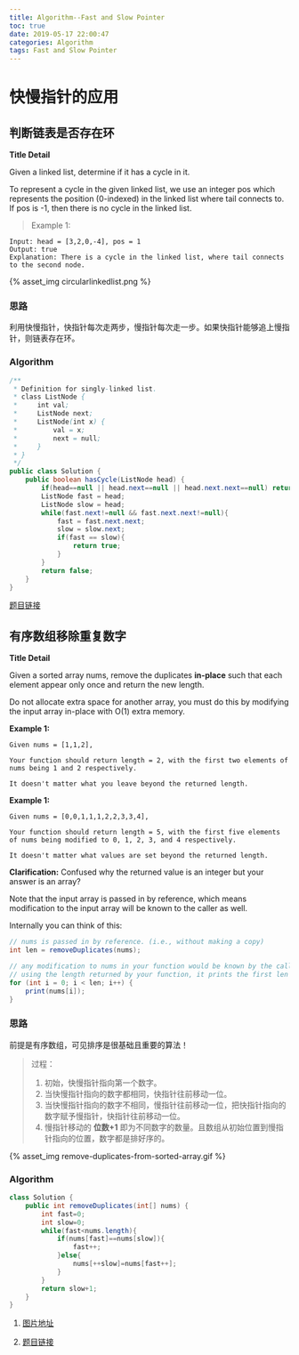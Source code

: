```yaml
---
title: Algorithm--Fast and Slow Pointer
toc: true
date: 2019-05-17 22:00:47
categories: Algorithm
tags: Fast and Slow Pointer
---
```

# **快慢指针的应用**

## **判断链表是否存在环**

**Title Detail**

Given a linked list, determine if it has a cycle in it.

To represent a cycle in the given linked list, we use an integer pos which represents the position (0-indexed) in the linked list where tail connects to. If pos is -1, then there is no cycle in the linked list.

>Example 1:

```
Input: head = [3,2,0,-4], pos = 1
Output: true
Explanation: There is a cycle in the linked list, where tail connects to the second node.
```

{% asset_img  circularlinkedlist.png %}

### **思路**

利用快慢指针，快指针每次走两步，慢指针每次走一步。如果快指针能够追上慢指针，则链表存在环。

### **Algorithm**
```Java
/**
 * Definition for singly-linked list.
 * class ListNode {
 *     int val;
 *     ListNode next;
 *     ListNode(int x) {
 *         val = x;
 *         next = null;
 *     }
 * }
 */
public class Solution {
    public boolean hasCycle(ListNode head) {
        if(head==null || head.next==null || head.next.next==null) return false;
        ListNode fast = head;
        ListNode slow = head;
        while(fast.next!=null && fast.next.next!=null){
            fast = fast.next.next;
            slow = slow.next;
            if(fast == slow){
                return true;
            }
        }
        return false;
    }
}
```
[题目链接](https://leetcode-cn.com/problems/linked-list-cycle/)

## **有序数组移除重复数字**

**Title Detail**

Given a sorted array nums, remove the duplicates **in-place** such that each element appear only once and return the new length.

Do not allocate extra space for another array, you must do this by modifying the input array in-place with O(1) extra memory.

**Example 1:**
```
Given nums = [1,1,2],

Your function should return length = 2, with the first two elements of nums being 1 and 2 respectively.

It doesn't matter what you leave beyond the returned length.
```

**Example 1:**
```
Given nums = [0,0,1,1,1,2,2,3,3,4],

Your function should return length = 5, with the first five elements of nums being modified to 0, 1, 2, 3, and 4 respectively.

It doesn't matter what values are set beyond the returned length.
```

**Clarification:**
Confused why the returned value is an integer but your answer is an array?

Note that the input array is passed in by reference, which means modification to the input array will be known to the caller as well.

Internally you can think of this:
```java
// nums is passed in by reference. (i.e., without making a copy)
int len = removeDuplicates(nums);

// any modification to nums in your function would be known by the caller.
// using the length returned by your function, it prints the first len elements.
for (int i = 0; i < len; i++) {
    print(nums[i]);
}
```

### **思路**

前提是有序数组，可见排序是很基础且重要的算法！

>过程：
>1. 初始，快慢指针指向第一个数字。
>2. 当快慢指针指向的数字都相同，快指针往前移动一位。
>3. 当快慢指针指向的数字不相同，慢指针往前移动一位，把快指针指向的数字赋予慢指针，快指针往前移动一位。
>4. 慢指针移动的 **位数+1** 即为不同数字的数量。且数组从初始位置到慢指针指向的位置，数字都是排好序的。

{% asset_img  remove-duplicates-from-sorted-array.gif %}

### **Algorithm**
```Java
class Solution {
    public int removeDuplicates(int[] nums) {
        int fast=0;
        int slow=0;
        while(fast<nums.length){
            if(nums[fast]==nums[slow]){
                fast++;
            }else{
                nums[++slow]=nums[fast++];
            }
        }
        return slow+1;
    }
}
```

1. [图片地址]( https://github.com/MisterBooo/LeetCodeAnimation)   

2. [题目链接](https://leetcode.com/problems/remove-duplicates-from-sorted-array/description/)


